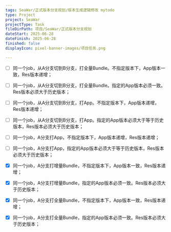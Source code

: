 ```yaml
---
tags: SeaWar/正式版本分支规划/版本生成逻辑修改 mytodo
type: Project
project: SeaWar
projectType: Task
fileDirPath: 项目/SeaWar/正式版本分支规划
dateStart: 2025-06-28
dateFinish: 2025-06-28
finished: false
displayIcon: pixel-banner-images/项目任务.png

---
```

- [ ] 同一个job，从A分支切到B分支，打全量Bundle。不指定版本下，App版本一致，Res版本递增；
- [ ] 同一个job，从A分支切到B分支，打全量Bundle。指定的App版本必须一致。Res版本必须大于历史版本；
- [ ] 同一个job，从A分支切到B分支，打App。不指定版本下，App版本递增，Res版本递增；
- [ ] 同一个job，从A分支切到B分支，打App。指定的App版本必须大于等于历史版本，Res版本必须大于历史版本；
- [ ] 同一个job，A分支打App，不指定版本下，App版本递增，Res版本递增；
- [ ] 同一个job，A分支打App，指定的App版本必须大于等于历史版本，Res版本必须大于历史版本；
- [x] 同一个job，A分支打增量Bundle，不指定版本下，App版本一致，Res版本递增；
- [x] 同一个job，A分支打增量Bundle，指定的App版本必须一致。Res版本必须大于历史版本；
- [x] 同一个job，A分支打全量Bundle，不指定版本下，App版本一致，Res版本递增；
- [x] 同一个job，A分支打全量Bundle，指定的App版本必须一致。Res版本必须大于历史版本；





